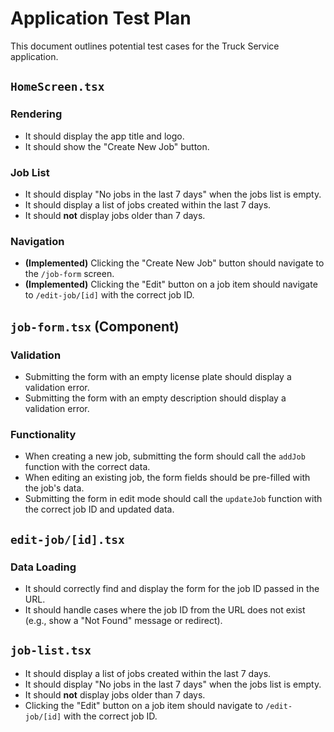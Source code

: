 # Application Test Plan

This document outlines potential test cases for the Truck Service application.

## `HomeScreen.tsx`

### Rendering
- It should display the app title and logo.
- It should show the "Create New Job" button.

### Job List
- It should display "No jobs in the last 7 days" when the jobs list is empty.
- It should display a list of jobs created within the last 7 days.
- It should **not** display jobs older than 7 days.

### Navigation
- **(Implemented)** Clicking the "Create New Job" button should navigate to the `/job-form` screen.
- **(Implemented)** Clicking the "Edit" button on a job item should navigate to `/edit-job/[id]` with the correct job ID.

## `job-form.tsx` (Component)

### Validation
- Submitting the form with an empty license plate should display a validation error.
- Submitting the form with an empty description should display a validation error.

### Functionality
- When creating a new job, submitting the form should call the `addJob` function with the correct data.
- When editing an existing job, the form fields should be pre-filled with the job's data.
- Submitting the form in edit mode should call the `updateJob` function with the correct job ID and updated data.

## `edit-job/[id].tsx`

### Data Loading
- It should correctly find and display the form for the job ID passed in the URL.
- It should handle cases where the job ID from the URL does not exist (e.g., show a "Not Found" message or redirect).

## `job-list.tsx`

- It should display a list of jobs created within the last 7 days.
- It should display "No jobs in the last 7 days" when the jobs list is empty.
- It should **not** display jobs older than 7 days.
- Clicking the "Edit" button on a job item should navigate to `/edit-job/[id]` with the correct job ID.